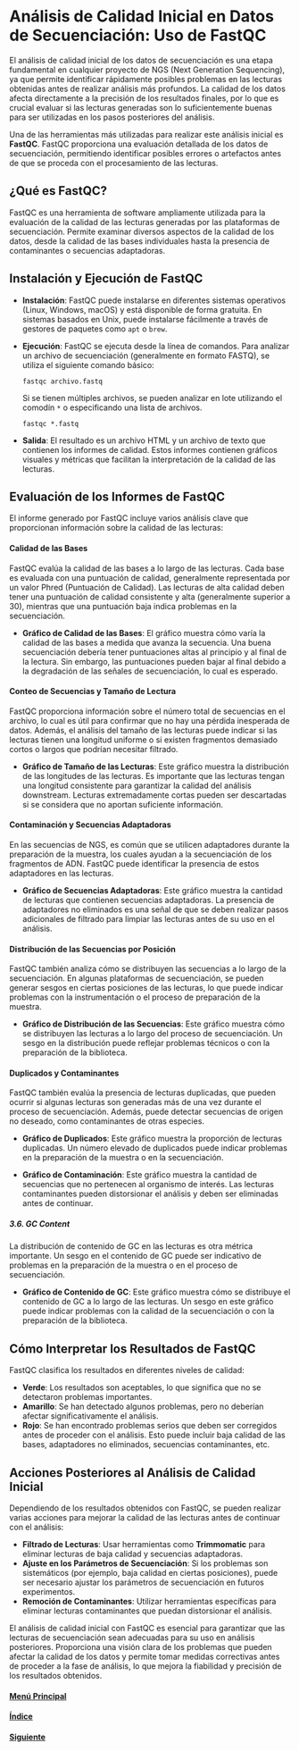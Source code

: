 # **Análisis de Calidad Inicial en Datos de Secuenciación: Uso de FastQC**

El análisis de calidad inicial de los datos de secuenciación es una etapa fundamental en cualquier proyecto de NGS (Next Generation Sequencing), ya que permite identificar rápidamente posibles problemas en las lecturas obtenidas antes de realizar análisis más profundos. La calidad de los datos afecta directamente a la precisión de los resultados finales, por lo que es crucial evaluar si las lecturas generadas son lo suficientemente buenas para ser utilizadas en los pasos posteriores del análisis.

Una de las herramientas más utilizadas para realizar este análisis inicial es **FastQC**. FastQC proporciona una evaluación detallada de los datos de secuenciación, permitiendo identificar posibles errores o artefactos antes de que se proceda con el procesamiento de las lecturas.

## **¿Qué es FastQC?**
FastQC es una herramienta de software ampliamente utilizada para la evaluación de la calidad de las lecturas generadas por las plataformas de secuenciación. Permite examinar diversos aspectos de la calidad de los datos, desde la calidad de las bases individuales hasta la presencia de contaminantes o secuencias adaptadoras.

## **Instalación y Ejecución de FastQC**
- **Instalación**: FastQC puede instalarse en diferentes sistemas operativos (Linux, Windows, macOS) y está disponible de forma gratuita. En sistemas basados en Unix, puede instalarse fácilmente a través de gestores de paquetes como `apt` o `brew`.
  
- **Ejecución**: FastQC se ejecuta desde la línea de comandos. Para analizar un archivo de secuenciación (generalmente en formato FASTQ), se utiliza el siguiente comando básico:
  
  ```
  fastqc archivo.fastq
  ```

  Si se tienen múltiples archivos, se pueden analizar en lote utilizando el comodín `*` o especificando una lista de archivos.
  
  ```
  fastqc *.fastq
  ```

- **Salida**: El resultado es un archivo HTML y un archivo de texto que contienen los informes de calidad. Estos informes contienen gráficos visuales y métricas que facilitan la interpretación de la calidad de las lecturas.

## **Evaluación de los Informes de FastQC**

El informe generado por FastQC incluye varios análisis clave que proporcionan información sobre la calidad de las lecturas:

#### **Calidad de las Bases**
FastQC evalúa la calidad de las bases a lo largo de las lecturas. Cada base es evaluada con una puntuación de calidad, generalmente representada por un valor Phred (Puntuación de Calidad). Las lecturas de alta calidad deben tener una puntuación de calidad consistente y alta (generalmente superior a 30), mientras que una puntuación baja indica problemas en la secuenciación. 

- **Gráfico de Calidad de las Bases**: El gráfico muestra cómo varía la calidad de las bases a medida que avanza la secuencia. Una buena secuenciación debería tener puntuaciones altas al principio y al final de la lectura. Sin embargo, las puntuaciones pueden bajar al final debido a la degradación de las señales de secuenciación, lo cual es esperado.

#### **Conteo de Secuencias y Tamaño de Lectura**
FastQC proporciona información sobre el número total de secuencias en el archivo, lo cual es útil para confirmar que no hay una pérdida inesperada de datos. Además, el análisis del tamaño de las lecturas puede indicar si las lecturas tienen una longitud uniforme o si existen fragmentos demasiado cortos o largos que podrían necesitar filtrado.

- **Gráfico de Tamaño de las Lecturas**: Este gráfico muestra la distribución de las longitudes de las lecturas. Es importante que las lecturas tengan una longitud consistente para garantizar la calidad del análisis downstream. Lecturas extremadamente cortas pueden ser descartadas si se considera que no aportan suficiente información.

#### **Contaminación y Secuencias Adaptadoras**
En las secuencias de NGS, es común que se utilicen adaptadores durante la preparación de la muestra, los cuales ayudan a la secuenciación de los fragmentos de ADN. FastQC puede identificar la presencia de estos adaptadores en las lecturas.

- **Gráfico de Secuencias Adaptadoras**: Este gráfico muestra la cantidad de lecturas que contienen secuencias adaptadoras. La presencia de adaptadores no eliminados es una señal de que se deben realizar pasos adicionales de filtrado para limpiar las lecturas antes de su uso en el análisis.

#### **Distribución de las Secuencias por Posición**
FastQC también analiza cómo se distribuyen las secuencias a lo largo de la secuenciación. En algunas plataformas de secuenciación, se pueden generar sesgos en ciertas posiciones de las lecturas, lo que puede indicar problemas con la instrumentación o el proceso de preparación de la muestra.

- **Gráfico de Distribución de las Secuencias**: Este gráfico muestra cómo se distribuyen las lecturas a lo largo del proceso de secuenciación. Un sesgo en la distribución puede reflejar problemas técnicos o con la preparación de la biblioteca.

#### **Duplicados y Contaminantes**
FastQC también evalúa la presencia de lecturas duplicadas, que pueden ocurrir si algunas lecturas son generadas más de una vez durante el proceso de secuenciación. Además, puede detectar secuencias de origen no deseado, como contaminantes de otras especies.

- **Gráfico de Duplicados**: Este gráfico muestra la proporción de lecturas duplicadas. Un número elevado de duplicados puede indicar problemas en la preparación de la muestra o en la secuenciación.

- **Gráfico de Contaminación**: Este gráfico muestra la cantidad de secuencias que no pertenecen al organismo de interés. Las lecturas contaminantes pueden distorsionar el análisis y deben ser eliminadas antes de continuar.

##### **3.6. GC Content**
La distribución de contenido de GC en las lecturas es otra métrica importante. Un sesgo en el contenido de GC puede ser indicativo de problemas en la preparación de la muestra o en el proceso de secuenciación.

- **Gráfico de Contenido de GC**: Este gráfico muestra cómo se distribuye el contenido de GC a lo largo de las lecturas. Un sesgo en este gráfico puede indicar problemas con la calidad de la secuenciación o con la preparación de la biblioteca.

## **Cómo Interpretar los Resultados de FastQC**

FastQC clasifica los resultados en diferentes niveles de calidad:
- **Verde**: Los resultados son aceptables, lo que significa que no se detectaron problemas importantes.
- **Amarillo**: Se han detectado algunos problemas, pero no deberían afectar significativamente el análisis.
- **Rojo**: Se han encontrado problemas serios que deben ser corregidos antes de proceder con el análisis. Esto puede incluir baja calidad de las bases, adaptadores no eliminados, secuencias contaminantes, etc.

## **Acciones Posteriores al Análisis de Calidad Inicial**

Dependiendo de los resultados obtenidos con FastQC, se pueden realizar varias acciones para mejorar la calidad de las lecturas antes de continuar con el análisis:

- **Filtrado de Lecturas**: Usar herramientas como **Trimmomatic** para eliminar lecturas de baja calidad y secuencias adaptadoras.
- **Ajuste en los Parámetros de Secuenciación**: Si los problemas son sistemáticos (por ejemplo, baja calidad en ciertas posiciones), puede ser necesario ajustar los parámetros de secuenciación en futuros experimentos.
- **Remoción de Contaminantes**: Utilizar herramientas específicas para eliminar lecturas contaminantes que puedan distorsionar el análisis.


El análisis de calidad inicial con FastQC es esencial para garantizar que las lecturas de secuenciación sean adecuadas para su uso en análisis posteriores. Proporciona una visión clara de los problemas que pueden afectar la calidad de los datos y permite tomar medidas correctivas antes de proceder a la fase de análisis, lo que mejora la fiabilidad y precisión de los resultados obtenidos.

#### [Menú Principal](../../index.md)
#### [Índice](./index.md)
#### [Siguiente](./03_trimomatic.md)
